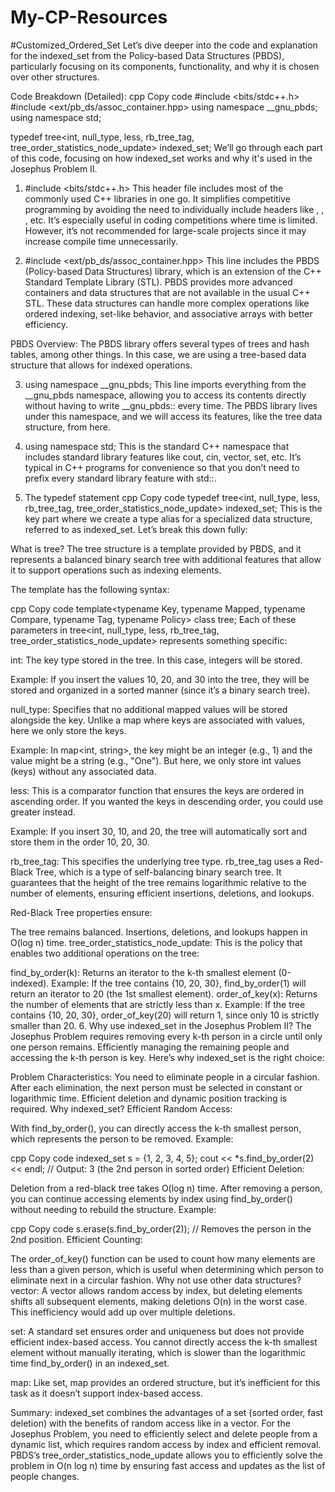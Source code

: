 # My-CP-Resources

#Customized_Ordered_Set
Let’s dive deeper into the code and explanation for the indexed_set from the Policy-based Data Structures (PBDS), particularly focusing on its components, functionality, and why it is chosen over other structures.

Code Breakdown (Detailed):
cpp
Copy code
#include <bits/stdc++.h>
#include <ext/pb_ds/assoc_container.hpp>
using namespace __gnu_pbds;
using namespace std;

typedef tree<int, null_type, less<int>, rb_tree_tag, tree_order_statistics_node_update> indexed_set;
We’ll go through each part of this code, focusing on how indexed_set works and why it's used in the Josephus Problem II.

1. #include <bits/stdc++.h>
This header file includes most of the commonly used C++ libraries in one go. It simplifies competitive programming by avoiding the need to individually include headers like <iostream>, <vector>, <set>, etc. It’s especially useful in coding competitions where time is limited. However, it’s not recommended for large-scale projects since it may increase compile time unnecessarily.

2. #include <ext/pb_ds/assoc_container.hpp>
This line includes the PBDS (Policy-based Data Structures) library, which is an extension of the C++ Standard Template Library (STL). PBDS provides more advanced containers and data structures that are not available in the usual C++ STL. These data structures can handle more complex operations like ordered indexing, set-like behavior, and associative arrays with better efficiency.

PBDS Overview:
The PBDS library offers several types of trees and hash tables, among other things. In this case, we are using a tree-based data structure that allows for indexed operations.

3. using namespace __gnu_pbds;
This line imports everything from the __gnu_pbds namespace, allowing you to access its contents directly without having to write __gnu_pbds:: every time. The PBDS library lives under this namespace, and we will access its features, like the tree data structure, from here.

4. using namespace std;
This is the standard C++ namespace that includes standard library features like cout, cin, vector, set, etc. It’s typical in C++ programs for convenience so that you don’t need to prefix every standard library feature with std::.

5. The typedef statement
cpp
Copy code
typedef tree<int, null_type, less<int>, rb_tree_tag, tree_order_statistics_node_update> indexed_set;
This is the key part where we create a type alias for a specialized data structure, referred to as indexed_set. Let’s break this down fully:

What is tree?
The tree structure is a template provided by PBDS, and it represents a balanced binary search tree with additional features that allow it to support operations such as indexing elements.

The template has the following syntax:

cpp
Copy code
template<typename Key, typename Mapped, typename Compare, typename Tag, typename Policy>
class tree;
Each of these parameters in tree<int, null_type, less<int>, rb_tree_tag, tree_order_statistics_node_update> represents something specific:

int: The key type stored in the tree. In this case, integers will be stored.

Example: If you insert the values 10, 20, and 30 into the tree, they will be stored and organized in a sorted manner (since it’s a binary search tree).

null_type: Specifies that no additional mapped values will be stored alongside the key. Unlike a map where keys are associated with values, here we only store the keys.

Example: In map<int, string>, the key might be an integer (e.g., 1) and the value might be a string (e.g., "One"). But here, we only store int values (keys) without any associated data.

less<int>: This is a comparator function that ensures the keys are ordered in ascending order. If you wanted the keys in descending order, you could use greater<int> instead.

Example: If you insert 30, 10, and 20, the tree will automatically sort and store them in the order 10, 20, 30.

rb_tree_tag: This specifies the underlying tree type. rb_tree_tag uses a Red-Black Tree, which is a type of self-balancing binary search tree. It guarantees that the height of the tree remains logarithmic relative to the number of elements, ensuring efficient insertions, deletions, and lookups.

Red-Black Tree properties ensure:

The tree remains balanced.
Insertions, deletions, and lookups happen in O(log n) time.
tree_order_statistics_node_update: This is the policy that enables two additional operations on the tree:

find_by_order(k): Returns an iterator to the k-th smallest element (0-indexed).
Example: If the tree contains {10, 20, 30}, find_by_order(1) will return an iterator to 20 (the 1st smallest element).
order_of_key(x): Returns the number of elements that are strictly less than x.
Example: If the tree contains {10, 20, 30}, order_of_key(20) will return 1, since only 10 is strictly smaller than 20.
6. Why use indexed_set in the Josephus Problem II?
The Josephus Problem requires removing every k-th person in a circle until only one person remains. Efficiently managing the remaining people and accessing the k-th person is key. Here’s why indexed_set is the right choice:

Problem Characteristics:
You need to eliminate people in a circular fashion.
After each elimination, the next person must be selected in constant or logarithmic time.
Efficient deletion and dynamic position tracking is required.
Why indexed_set?
Efficient Random Access:

With find_by_order(), you can directly access the k-th smallest person, which represents the person to be removed.
Example:

cpp
Copy code
indexed_set s = {1, 2, 3, 4, 5};
cout << *s.find_by_order(2) << endl; // Output: 3 (the 2nd person in sorted order)
Efficient Deletion:

Deletion from a red-black tree takes O(log n) time. After removing a person, you can continue accessing elements by index using find_by_order() without needing to rebuild the structure.
Example:

cpp
Copy code
s.erase(s.find_by_order(2)); // Removes the person in the 2nd position.
Efficient Counting:

The order_of_key() function can be used to count how many elements are less than a given person, which is useful when determining which person to eliminate next in a circular fashion.
Why not use other data structures?
vector: A vector allows random access by index, but deleting elements shifts all subsequent elements, making deletions O(n) in the worst case. This inefficiency would add up over multiple deletions.

set: A standard set ensures order and uniqueness but does not provide efficient index-based access. You cannot directly access the k-th smallest element without manually iterating, which is slower than the logarithmic time find_by_order() in an indexed_set.

map: Like set, map provides an ordered structure, but it’s inefficient for this task as it doesn’t support index-based access.

Summary:
indexed_set combines the advantages of a set (sorted order, fast deletion) with the benefits of random access like in a vector.
For the Josephus Problem, you need to efficiently select and delete people from a dynamic list, which requires random access by index and efficient removal.
PBDS’s tree_order_statistics_node_update allows you to efficiently solve the problem in O(n log n) time by ensuring fast access and updates as the list of people changes.
